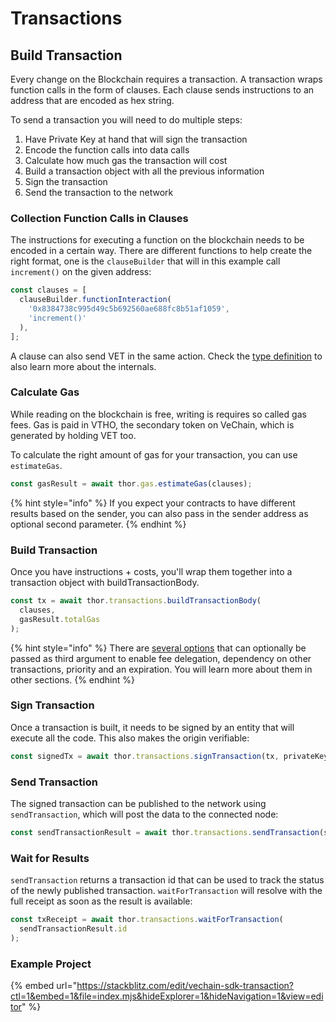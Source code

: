 # Transactions

## Build Transaction

Every change on the Blockchain requires a transaction. A transaction wraps function calls in the form of clauses. Each clause sends instructions to an address that are encoded as hex string.

To send a transaction you will need to do multiple steps:

1. Have Private Key at hand that will sign the transaction
2. Encode the function calls into data calls
3. Calculate how much gas the transaction will cost
4. Build a transaction object with all the previous information
5. Sign the transaction
6. Send the transaction to the network

### Collection Function Calls in Clauses

The instructions for executing a function on the blockchain needs to be encoded in a certain way. There are different functions to help create the right format, one is the `clauseBuilder` that will in this example call `increment()` on the given address:

```javascript
const clauses = [
  clauseBuilder.functionInteraction(
    '0x8384738c995d49c5b692560ae688fc8b51af1059',
    'increment()'
  ),
];
```

A clause can also send VET in the same action. Check the [type definition](https://tsdocs.dev/docs/@vechain/sdk-network/latest/interfaces/\_internal\_.TransactionClause.html) to also learn more about the internals.

### Calculate Gas

While reading on the blockchain is free, writing is requires so called gas fees. Gas is paid in VTHO, the secondary token on VeChain, which is generated by holding VET too.

To calculate the right amount of gas for your transaction, you can use `estimateGas`.

```javascript
const gasResult = await thor.gas.estimateGas(clauses);
```

{% hint style="info" %}
If you expect your contracts to have different results based on the sender, you can also pass in the sender address as optional second parameter.
{% endhint %}

### Build Transaction

Once you have instructions + costs, you'll wrap them together into a transaction object with buildTransactionBody.

```javascript
const tx = await thor.transactions.buildTransactionBody(
  clauses,
  gasResult.totalGas
);
```

{% hint style="info" %}
There are [several options](https://tsdocs.dev/docs/@vechain/sdk-network/latest/interfaces/network.TransactionBodyOptions.html) that can optionally be passed as third argument to enable fee delegation, dependency on other transactions, priority and an expiration. You will learn more about them in other sections.
{% endhint %}

### Sign Transaction

Once a transaction is built, it needs to be signed by an entity that will execute all the code. This also makes the origin verifiable:

```javascript
const signedTx = await thor.transactions.signTransaction(tx, privateKey);
```

### Send Transaction

The signed transaction can be published to the network using `sendTransaction`, which will post the data to the connected node:

```javascript
const sendTransactionResult = await thor.transactions.sendTransaction(signedTx);
```

### Wait for Results

`sendTransaction`  returns a transaction id that can be used to track the status of the newly published transaction. `waitForTransaction` will resolve with the full receipt as soon as the result is available:

```javascript
const txReceipt = await thor.transactions.waitForTransaction(
  sendTransactionResult.id
);
```

### Example Project

{% embed url="https://stackblitz.com/edit/vechain-sdk-transaction?ctl=1&embed=1&file=index.mjs&hideExplorer=1&hideNavigation=1&view=editor" %}
